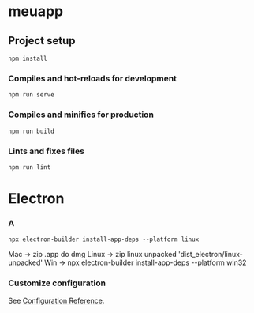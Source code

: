 # meuapp

## Project setup
```
npm install
```

### Compiles and hot-reloads for development
```
npm run serve
```

### Compiles and minifies for production
```
npm run build
```

### Lints and fixes files
```
npm run lint
```

# Electron

### A
```
npx electron-builder install-app-deps --platform linux
```

Mac -> zip .app do dmg
Linux -> zip linux unpacked 'dist_electron/linux-unpacked'
Win -> npx electron-builder install-app-deps --platform win32

### Customize configuration
See [Configuration Reference](https://cli.vuejs.org/config/).

